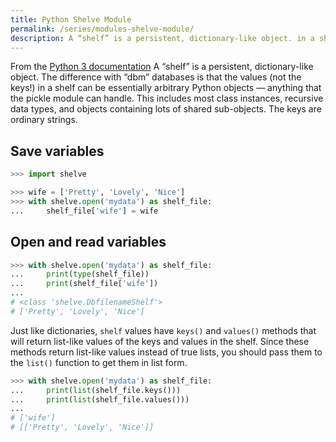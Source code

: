 ```yaml
---
title: Python Shelve Module
permalink: /series/modules-shelve-module/
description: A “shelf” is a persistent, dictionary-like object. in a shelf can be essentially arbitrary Python objects — anything that the pickle module can handle.
---
```



<base-disclaimer>
  <base-disclaimer-title>
    From the <a target="_blank" href="https://docs.python.org/3/library/shelve.html">Python 3 documentation</a>
  </base-disclaimer-title>
  <base-disclaimer-content>
   A “shelf” is a persistent, dictionary-like object. The difference with “dbm” databases is that the values (not the keys!) in a shelf can be essentially arbitrary Python objects — anything that the pickle module can handle. This includes most class instances, recursive data types, and objects containing lots of shared sub-objects. The keys are ordinary strings.
  </base-disclaimer-content>
</base-disclaimer>

## Save variables

```python
>>> import shelve

>>> wife = ['Pretty', 'Lovely', 'Nice']
>>> with shelve.open('mydata') as shelf_file:
...     shelf_file['wife'] = wife
```

## Open and read variables

```python
>>> with shelve.open('mydata') as shelf_file:
...     print(type(shelf_file))
...     print(shelf_file['wife'])
...
# <class 'shelve.DbfilenameShelf'>
# ['Pretty', 'Lovely', 'Nice']
```

Just like dictionaries, `shelf` values have `keys()` and `values()` methods that will return list-like values of the keys and values in the shelf. Since these methods return list-like values instead of true lists, you should pass them to the `list()` function to get them in list form.

```python
>>> with shelve.open('mydata') as shelf_file:
...     print(list(shelf_file.keys()))
...     print(list(shelf_file.values()))
...
# ['wife']
# [['Pretty', 'Lovely', 'Nice']]
```
